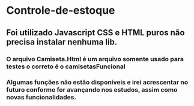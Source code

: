 # Controle-de-estoque

## Foi utilizado Javascript CSS e HTML puros não precisa instalar nenhuma lib.

### O arquivo Camiseta.Html é um arquivo somente usado para testes o correto é o camisetasFuncional

### Algumas funções não estão disponíveis e irei acrescentar no futuro conforme for avançando nos estudos, assim como novas funcionalidades.
